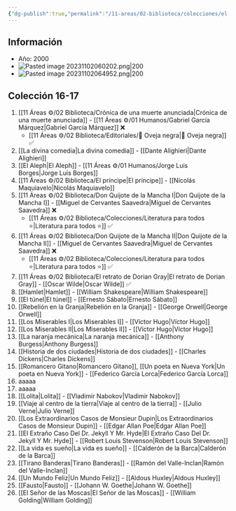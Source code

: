 ```yaml
---
{"dg-publish":true,"permalink":"/11-areas/02-biblioteca/colecciones/el-comercio-gran-biblioteca-literatura-universal/","noteIcon":""}
---
```


## Información
- Año: 2000
- ![Pasted image 20231102060202.png|200](/img/user/02%20Image/Pasted%20image%2020231102060202.png)
- ![Pasted image 20231102064952.png|200](/img/user/02%20Image/Pasted%20image%2020231102064952.png)
## Colección 16-17 
1. [[11 Áreas ⚙/02 Biblioteca/Crónica de una muerte anunciada\|Crónica de una muerte anunciada]] - [[11 Áreas ⚙/01 Humanos/Gabriel García Márquez\|Gabriel García Márquez]] ❌
	- [[11 Áreas ⚙/02 Biblioteca/Editoriales/📔 Oveja negra\|📔 Oveja negra]] ✅
2. [[La divina comedia\|La divina comedia]] - [[Dante Alighieri\|Dante Alighieri]] 
3. [[El Aleph\|El Aleph]] - [[11 Áreas ⚙/01 Humanos/Jorge Luis Borges\|Jorge Luis Borges]]
4. [[11 Áreas ⚙/02 Biblioteca/El príncipe\|El príncipe]] - [[Nicolás Maquiavelo\|Nicolás Maquiavelo]]
5. [[11 Áreas ⚙/02 Biblioteca/Don Quijote de la Mancha I\|Don Quijote de la Mancha I]] - [[Miguel de Cervantes Saavedra\|Miguel de Cervantes Saavedra]] ❌
	- [[11 Áreas ⚙/02 Biblioteca/Colecciones/Literatura para todos ⭐️\|Literatura para todos ⭐️]] ✅
6. [[11 Áreas ⚙/02 Biblioteca/Don Quijote de la Mancha II\|Don Quijote de la Mancha II]] - [[Miguel de Cervantes Saavedra\|Miguel de Cervantes Saavedra]] ❌
	- [[11 Áreas ⚙/02 Biblioteca/Colecciones/Literatura para todos ⭐️\|Literatura para todos ⭐️]] ✅
7. [[11 Áreas ⚙/02 Biblioteca/El retrato de Dorian Gray\|El retrato de Dorian Gray]] - [[Oscar Wilde\|Oscar Wilde]] ✅
8. [[Hamlet\|Hamlet]] - [[William Shakespeare\|William Shakespeare]]
9. [[El túnel\|El túnel]] - [[Ernesto Sábato\|Ernesto Sábato]]
10. [[Rebelión en la Granja\|Rebelión en la Granja]] - [[George Orwell\|George Orwell]]
11. [[Los Miserables I\|Los Miserables I]] - [[Víctor Hugo\|Víctor Hugo]]
12. [[Los Miserables II\|Los Miserables II]] - [[Víctor Hugo\|Víctor Hugo]]
13. [[La naranja mecánica\|La naranja mecánica]] - [[Anthony Burgess\|Anthony Burgess]]
14. [[Historia de dos ciudades\|Historia de dos ciudades]] - [[Charles Dickens\|Charles Dickens]]
15. [[Romancero Gitano\|Romancero Gitano]], [[Un poeta en Nueva York\|Un poeta en Nueva York]] - [[Federico García Lorca\|Federico García Lorca]]
16. aaaaa
17. aaaaa
18. [[Lolita\|Lolita]] - [[Vladimir Nabokov\|Vladimir Nabokov]]
19. [[Viaje al centro de la tierra\|Viaje al centro de la tierra]] - [[Julio Verne\|Julio Verne]]
20. [[Los Extraordinarios Casos de Monsieur Dupin\|Los Extraordinarios Casos de Monsieur Dupin]] - [[Edgar Allan Poe\|Edgar Allan Poe]]
21. [[El Extraño Caso Del Dr. Jekyll Y Mr. Hyde\|El Extraño Caso Del Dr. Jekyll Y Mr. Hyde]] - [[Robert Louis Stevenson\|Robert Louis Stevenson]]
22. [[La vida es sueño\|La vida es sueño]] - [[Calderón de la Barca\|Calderón de la Barca]]
23. [[Tirano Banderas\|Tirano Banderas]] - [[Ramón del Valle-Inclan\|Ramón del Valle-Inclan]]
24. [[Un Mundo Feliz\|Un Mundo Feliz]] - [[Aldous Huxley\|Aldous Huxley]]
25. [[Fausto\|Fausto]] - [[Johann W. Goethe\|Johann W. Goethe]]
26. [[El Señor de las Moscas\|El Señor de las Moscas]] - [[William Golding\|William Golding]]